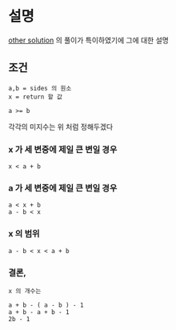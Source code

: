 # 설명

[other solution](./otherSolution.js) 의 풀이가 특이하였기에 그에 대한 설명

## 조건

```
a,b = sides 의 원소
x = return 할 값

a >= b
```

각각의 미지수는 위 처럼 정해두겠다

### x 가 세 변중에 제일 큰 변일 경우

```
x < a + b
```

### a 가 세 변중에 제일 큰 변일 경우

```
a < x + b
a - b < x
```

### x 의 범위

```
a - b < x < a + b
```

### 결론,

```
x 의 개수는

a + b - ( a - b ) - 1
a + b - a + b - 1
2b - 1
```
